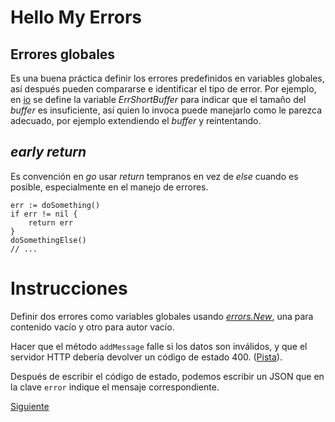 # Hello My Errors

## Errores globales

Es una buena práctica definir los errores predefinidos en variables
globales, así después pueden compararse e identificar el tipo de error.
Por ejemplo, en [io](https://golang.org/pkg/io/#pkg-variables) se define
la variable _ErrShortBuffer_ para indicar que el tamaño del _buffer_ es
insuficiente, así quien lo invoca puede manejarlo como le parezca
adecuado, por ejemplo extendiendo el _buffer_ y reintentando.

## _early return_

Es convención en _go_ usar _return_ tempranos en vez de _else_ cuando es
posible, especialmente en el manejo de errores.

```golang
err := doSomething()
if err != nil {
    return err
}
doSomethingElse()
// ...
```

# Instrucciones

Definir dos errores como variables globales usando
[_errors.New_](https://golang.org/pkg/errors/#New), una para contenido
vacío y otro para autor vacío.

Hacer que el método `addMessage` falle si los datos son inválidos, y que el
servidor HTTP debería devolver un código de estado 400.
([Pista](https://golang.org/pkg/net/http/#ResponseWriter)).

Después de escribir el código de estado, podemos escribir un JSON que en
la clave `error` indique el mensaje correspondiente.

[Siguiente](../07_Organizing)
